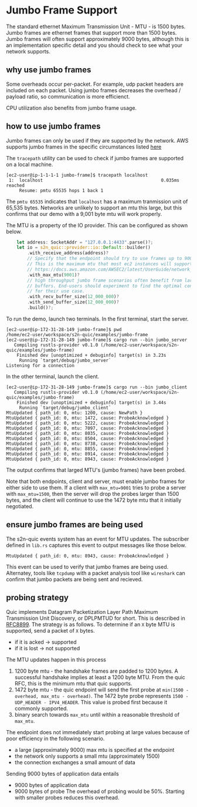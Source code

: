 # Jumbo Frame Support
The standard ethernet Maximum Transmission Unit - MTU - is 1500 bytes. Jumbo frames are ethernet frames that support more than 1500 bytes. Jumbo frames will often support approximately 9000 bytes, although this is an implementation specific detail and you should check to see what your network supports.

## why use jumbo frames
Some overheads occur per-packet. For example, udp packet headers are included on each packet. Using jumbo frames decreases the overhead / payload ratio, so communication is more efficienct.

CPU utilization also benefits from jumbo frame usage.

## how to use jumbo frames
Jumbo frames can only be used if they are supported by the network. AWS supports jumbo frames in the specific circumstances listed [here](https://docs.aws.amazon.com/AWSEC2/latest/UserGuide/network_mtu.html)

The `tracepath` utility can be used to check if jumbo frames are supported on a local machine.

```console
[ec2-user@ip-1-1-1-1 jumbo-frame]$ tracepath localhost
 1:  localhost                                             0.035ms reached
     Resume: pmtu 65535 hops 1 back 1
```
The `pmtu 65535` indicates that `localhost` has a maximum tranmission unit of 65,535 bytes. Networks are unlikely to support an mtu this large, but this confirms that our demo with a 9,001 byte mtu will work properly.

The MTU is a property of the IO provider. This can be configured as shown below.
```rust
    let address: SocketAddr = "127.0.0.1:4433".parse()?;
    let io = s2n_quic::provider::io::Default::builder()
        .with_receive_address(address)?
        // Specify that the endpoint should try to use frames up to 9001 bytes.
        // This is the maximum mtu that most ec2 instances will support.
        // https://docs.aws.amazon.com/AWSEC2/latest/UserGuide/network_mtu.html
        .with_max_mtu(9001)?
        // high throughput jumbo frame scenarios often benefit from larger socket
        // buffers. End-users should experiment to find the optimal configuration
        // for their use case.
        .with_recv_buffer_size(12_000_000)?
        .with_send_buffer_size(12_000_000)?
        .build()?;
```

To run the demo, launch two terminals. In the first terminal, start the server.
```console
[ec2-user@ip-172-31-28-149 jumbo-frame]$ pwd
/home/ec2-user/workspace/s2n-quic/examples/jumbo-frame
[ec2-user@ip-172-31-28-149 jumbo-frame]$ cargo run --bin jumbo_server
   Compiling rustls-provider v0.1.0 (/home/ec2-user/workspace/s2n-quic/examples/jumbo-frame)
    Finished dev [unoptimized + debuginfo] target(s) in 3.23s
     Running `target/debug/jumbo_server`
Listening for a connection

```

In the other terminal, launch the client.
```console
[ec2-user@ip-172-31-28-149 jumbo-frame]$ cargo run --bin jumbo_client
   Compiling rustls-provider v0.1.0 (/home/ec2-user/workspace/s2n-quic/examples/jumbo-frame)
    Finished dev [unoptimized + debuginfo] target(s) in 3.44s
     Running `target/debug/jumbo_client`
MtuUpdated { path_id: 0, mtu: 1200, cause: NewPath }
MtuUpdated { path_id: 0, mtu: 1472, cause: ProbeAcknowledged }
MtuUpdated { path_id: 0, mtu: 5222, cause: ProbeAcknowledged }
MtuUpdated { path_id: 0, mtu: 7097, cause: ProbeAcknowledged }
MtuUpdated { path_id: 0, mtu: 8035, cause: ProbeAcknowledged }
MtuUpdated { path_id: 0, mtu: 8504, cause: ProbeAcknowledged }
MtuUpdated { path_id: 0, mtu: 8738, cause: ProbeAcknowledged }
MtuUpdated { path_id: 0, mtu: 8855, cause: ProbeAcknowledged }
MtuUpdated { path_id: 0, mtu: 8914, cause: ProbeAcknowledged }
MtuUpdated { path_id: 0, mtu: 8943, cause: ProbeAcknowledged }
```

The output confirms that larged MTU's (jumbo frames) have been probed.

Note that both endpoints, client and server, must enable jumbo frames for either side to use them. If a client with `max_mtu=9001` tries to probe a server with `max_mtu=1500`, then the server will drop the probes larger than 1500 bytes, and the client will continue to use the 1472 byte mtu that it initially negotiated.

## ensure jumbo frames are being used
The s2n-quic events system has an event for MTU updates. The subscriber defined in `lib.rs` captures this event to output messages like those below.
```
MtuUpdated { path_id: 0, mtu: 8943, cause: ProbeAcknowledged }
```

This event can be used to verify that jumbo frames are being used. Alternatey, tools like `tcpdump` with a packet analysis tool like `wireshark` can confirm that jumbo packets are being sent and recieved.

## probing strategy
Quic implements Datagram Packetization Layer Path Maximum Transmission Unit Discovery, or DPLPMTUD for short. This is described in [RFC8899](https://www.rfc-editor.org/info/rfc8899). The strategy is as follows. To determine if an `X` byte MTU is supported, send a packet of `X` bytes.
- if it is acked -> supported
- if it is lost  -> not supported

The MTU updates happen in this process
1. 1200 byte mtu - the handshake frames are padded to 1200 bytes. A successful handshake implies at least a 1200 byte MTU. From the quic RFC, this is the minimum mtu that quic supports.
2. 1472 byte mtu - the quic endpoint will send the first probe at `min(1500 - overhead, max_mtu - overhead)`. The 1472 byte probe represents `1500 - UDP_HEADER - IPV4_HEADER`. This value is probed first because it commonly supported.
3. binary search towards `max_mtu` until within a reasonable threshold of `max_mtu`.

The endpoint does not immediately start probing at large values because of poor efficiency in the following scenario.
- a large (approximately 9000) max mtu is specified at the endpoint
- the network only supports a small mtu (approximately 1500)
- the connection exchanges a small amount of data

Sending 9000 bytes of application data entails
- 9000 bytes of application data
- 9000 bytes of probe
The overhead of probing would be 50%. Starting with smaller probes reduces this overhead.


